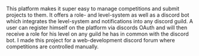 This platform makes it super easy to manage competitions and submit projects to them. It offers a role- and level-system as well as a discord bot which integrates the level-system and notifications into any discord guild. A user can register himself on the platform via discords OAuth and will then receive a role for his level on any guild he has in common with the discord bot. I made this project for a web-development discord forum where competitions are controlled manually.